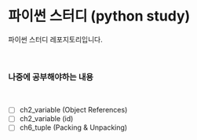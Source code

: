 # 파이썬 스터디 (python study)

파이썬 스터디 레포지토리입니다.

<br />

### 나중에 공부해야하는 내용

<br />

- [ ] ch2_variable (Object References)
      <br />
- [ ] ch2_variable (id)
      <br />
- [ ] ch6_tuple (Packing & Unpacking)
